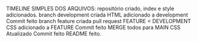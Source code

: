 TIMELINE SIMPLES DOS ARQUIVOS:
repositório criado, index e style adicionados.
branch development criada
HTML adicionado a development
Commit feito
branch feature criada
pull request FEATURE < DEVELOPMENT
CSS adicionado a FEATURE
Commit feito
MERGE todos para MAIN
CSS Atualizado 
Commit feito
README feito.
